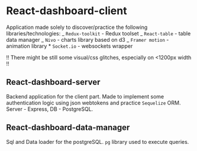 # React-dashboard-client

Application made solely to discover/practice the following libraries/technologies:
_ `Redux-toolkit` - Redux toolset
_ `React-table` - table data manager
_ `Nivo` - charts library based on d3
_ `Framer motion` - animation library \* `Socket.io` - websockets wrapper

!! There might be still some visual/css glitches, especially on <1200px width !!

## React-dashboard-server

Backend application for the client part. Made to implement some authentication logic using json webtokens and practice `Sequelize` ORM. Server - Express, DB - PostgreSQL.

## React-dashboard-data-manager

Sql and Data loader for the postgreSQL. `pg` library used to execute queries.
